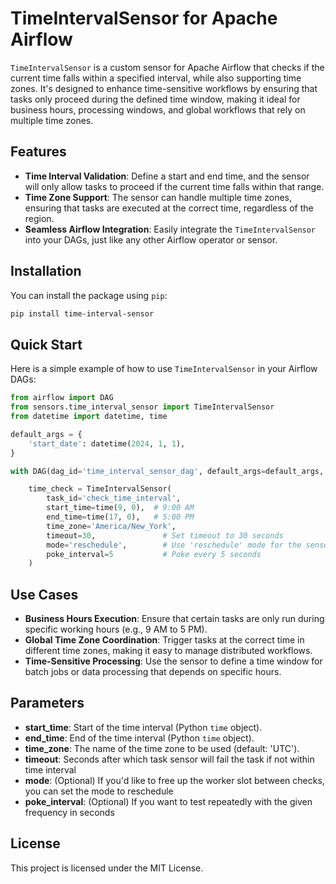 
# TimeIntervalSensor for Apache Airflow

`TimeIntervalSensor` is a custom sensor for Apache Airflow that checks if the current time falls within a specified interval, while also supporting time zones. It's designed to enhance time-sensitive workflows by ensuring that tasks only proceed during the defined time window, making it ideal for business hours, processing windows, and global workflows that rely on multiple time zones.

## Features

- **Time Interval Validation**: Define a start and end time, and the sensor will only allow tasks to proceed if the current time falls within that range.
- **Time Zone Support**: The sensor can handle multiple time zones, ensuring that tasks are executed at the correct time, regardless of the region.
- **Seamless Airflow Integration**: Easily integrate the `TimeIntervalSensor` into your DAGs, just like any other Airflow operator or sensor.

## Installation

You can install the package using `pip`:

```bash
pip install time-interval-sensor
```

## Quick Start

Here is a simple example of how to use `TimeIntervalSensor` in your Airflow DAGs:

```python
from airflow import DAG
from sensors.time_interval_sensor import TimeIntervalSensor
from datetime import datetime, time

default_args = {
    'start_date': datetime(2024, 1, 1),
}

with DAG(dag_id='time_interval_sensor_dag', default_args=default_args, schedule_interval=None) as dag:

    time_check = TimeIntervalSensor(
        task_id='check_time_interval',
        start_time=time(9, 0),  # 9:00 AM
        end_time=time(17, 0),   # 5:00 PM
        time_zone='America/New_York',
        timeout=30,               # Set timeout to 30 seconds
        mode='reschedule',        # Use 'reschedule' mode for the sensor
        poke_interval=5           # Poke every 5 seconds
    )
```

## Use Cases

- **Business Hours Execution**: Ensure that certain tasks are only run during specific working hours (e.g., 9 AM to 5 PM).
- **Global Time Zone Coordination**: Trigger tasks at the correct time in different time zones, making it easy to manage distributed workflows.
- **Time-Sensitive Processing**: Use the sensor to define a time window for batch jobs or data processing that depends on specific hours.

## Parameters

- **start_time**: Start of the time interval (Python `time` object).
- **end_time**: End of the time interval (Python `time` object).
- **time_zone**: The name of the time zone to be used (default: 'UTC').
- **timeout**: Seconds after which task sensor will fail the task if not within time interval
- **mode**: (Optional) If you'd like to free up the worker slot between checks, you can set the mode to reschedule
- **poke_interval**: (Optional) If you want to test repeatedly with the given frequency in seconds 

## License

This project is licensed under the MIT License.
